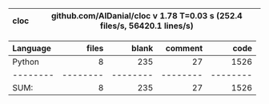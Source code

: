 cloc|github.com/AlDanial/cloc v 1.78  T=0.03 s (252.4 files/s, 56420.1 lines/s)
--- | ---

Language|files|blank|comment|code
:-------|-------:|-------:|-------:|-------:
Python|8|235|27|1526
--------|--------|--------|--------|--------
SUM:|8|235|27|1526
